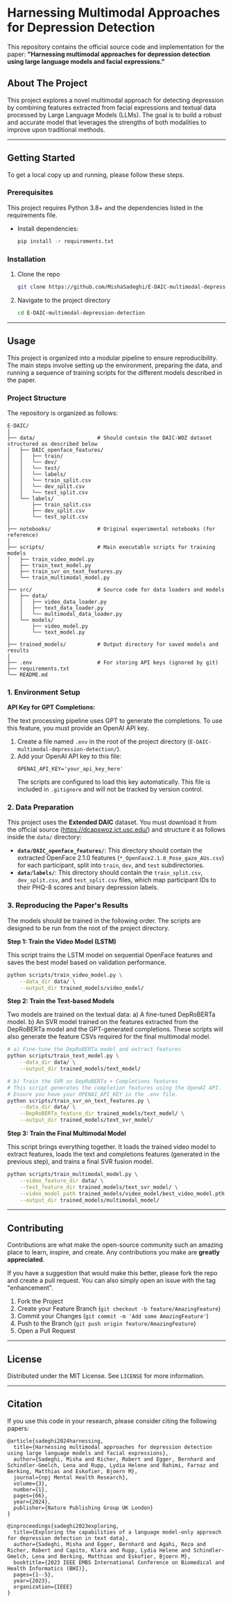 # Harnessing Multimodal Approaches for Depression Detection

This repository contains the official source code and implementation for the paper: **"Harnessing multimodal approaches for depression detection using large language models and facial expressions."**

## About The Project

This project explores a novel multimodal approach for detecting depression by combining features extracted from facial expressions and textual data processed by Large Language Models (LLMs). The goal is to build a robust and accurate model that leverages the strengths of both modalities to improve upon traditional methods.

---

## Getting Started

To get a local copy up and running, please follow these steps.

### Prerequisites

This project requires Python 3.8+ and the dependencies listed in the requirements file.

*   Install dependencies:
    ```sh
    pip install -r requirements.txt
    ```

### Installation

1.  Clone the repo
    ```sh
    git clone https://github.com/MishaSadeghi/E-DAIC-multimodal-depression-detection.git
    ```
2.  Navigate to the project directory
    ```sh
    cd E-DAIC-multimodal-depression-detection
    ```

---

## Usage

This project is organized into a modular pipeline to ensure reproducibility. The main steps involve setting up the environment, preparing the data, and running a sequence of training scripts for the different models described in the paper.

### Project Structure

The repository is organized as follows:

```
E-DAIC/
│
├── data/                    # Should contain the DAIC-WOZ dataset structured as described below
│   ├── DAIC_openface_features/
│   │   ├── train/
│   │   └── dev/
│   │   └── test/
│   │   └── labels/
│   │   └── train_split.csv
│   │   └── dev_split.csv
│   │   └── test_split.csv
│   └── labels/
│       ├── train_split.csv
│       ├── dev_split.csv
│       └── test_split.csv
│
├── notebooks/               # Original experimental notebooks (for reference)
│
├── scripts/                 # Main executable scripts for training models
│   ├── train_video_model.py
│   ├── train_text_model.py
│   ├── train_svr_on_text_features.py
│   └── train_multimodal_model.py
│
├── src/                     # Source code for data loaders and models
│   ├── data/
│   │   ├── video_data_loader.py
│   │   ├── text_data_loader.py
│   │   └── multimodal_data_loader.py
│   └── models/
│       ├── video_model.py
│       └── text_model.py
│
├── trained_models/          # Output directory for saved models and results
│
├── .env                     # For storing API keys (ignored by git)
├── requirements.txt
└── README.md
```

### 1. Environment Setup

**API Key for GPT Completions:**

The text processing pipeline uses GPT to generate the completions. To use this feature, you must provide an OpenAI API key.

1.  Create a file named `.env` in the root of the project directory (`E-DAIC-multimodal-depression-detection/`).
2.  Add your OpenAI API key to this file:
    ```
    OPENAI_API_KEY='your_api_key_here'
    ```
    The scripts are configured to load this key automatically. This file is included in `.gitignore` and will not be tracked by version control.

### 2. Data Preparation

This project uses the **Extended DAIC** dataset. You must download it from the official source (https://dcapswoz.ict.usc.edu/) and structure it as follows inside the `data/` directory:

-   **`data/DAIC_openface_features/`**: This directory should contain the extracted OpenFace 2.1.0 features (`*_OpenFace2.1.0_Pose_gaze_AUs.csv`) for each participant, split into `train`, `dev`, and `test` subdirectories.
-   **`data/labels/`**: This directory should contain the `train_split.csv`, `dev_split.csv`, and `test_split.csv` files, which map participant IDs to their PHQ-8 scores and binary depression labels.

### 3. Reproducing the Paper's Results

The models should be trained in the following order. The scripts are designed to be run from the root of the project directory.

**Step 1: Train the Video Model (LSTM)**

This script trains the LSTM model on sequential OpenFace features and saves the best model based on validation performance.

```sh
python scripts/train_video_model.py \
    --data_dir data/ \
    --output_dir trained_models/video_model/
```

**Step 2: Train the Text-based Models**

Two models are trained on the textual data:
a) A fine-tuned DepRoBERTa model.
b) An SVR model trained on the features extracted from the DepRoBERTa model and the GPT-generated completions. These scripts will also generate the feature CSVs required for the final multimodal model.

```sh
# a) Fine-tune the DepRoBERTa model and extract features
python scripts/train_text_model.py \
    --data_dir data/ \
    --output_dir trained_models/text_model/

# b) Train the SVR on DepRoBERTa + Completions features
# This script generates the completion features using the OpenAI API.
# Ensure you have your OPENAI_API_KEY in the .env file.
python scripts/train_svr_on_text_features.py \
    --data_dir data/ \
    --DepRoBERTa_feature_dir trained_models/text_model/ \
    --output_dir trained_models/text_svr_model/
```

**Step 3: Train the Final Multimodal Model**

This script brings everything together. It loads the trained video model to extract features, loads the text and completions features (generated in the previous step), and trains a final SVR fusion model.

```sh
python scripts/train_multimodal_model.py \
    --video_feature_dir data/ \
    --text_feature_dir trained_models/text_svr_model/ \
    --video_model_path trained_models/video_model/best_video_model.pth \
    --output_dir trained_models/multimodal_model/
```

---

## Contributing

Contributions are what make the open-source community such an amazing place to learn, inspire, and create. Any contributions you make are **greatly appreciated**.

If you have a suggestion that would make this better, please fork the repo and create a pull request. You can also simply open an issue with the tag "enhancement".

1.  Fork the Project
2.  Create your Feature Branch (`git checkout -b feature/AmazingFeature`)
3.  Commit your Changes (`git commit -m 'Add some AmazingFeature'`)
4.  Push to the Branch (`git push origin feature/AmazingFeature`)
5.  Open a Pull Request

---

## License

Distributed under the MIT License. See `LICENSE` for more information.


---
## Citation

If you use this code in your research, please consider citing the following papers:
```
@article{sadeghi2024harnessing,
  title={Harnessing multimodal approaches for depression detection using large language models and facial expressions},
  author={Sadeghi, Misha and Richer, Robert and Egger, Bernhard and Schindler-Gmelch, Lena and Rupp, Lydia Helene and Rahimi, Farnaz and Berking, Matthias and Eskofier, Bjoern M},
  journal={npj Mental Health Research},
  volume={3},
  number={1},
  pages={66},
  year={2024},
  publisher={Nature Publishing Group UK London}
}
```
```
@inproceedings{sadeghi2023exploring,
  title={Exploring the capabilities of a language model-only approach for depression detection in text data},
  author={Sadeghi, Misha and Egger, Bernhard and Agahi, Reza and Richer, Robert and Capito, Klara and Rupp, Lydia Helene and Schindler-Gmelch, Lena and Berking, Matthias and Eskofier, Bjoern M},
  booktitle={2023 IEEE EMBS International Conference on Biomedical and Health Informatics (BHI)},
  pages={1--5},
  year={2023},
  organization={IEEE}
}
```
